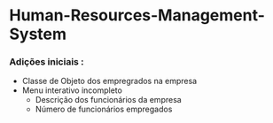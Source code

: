 # Human-Resources-Management-System
### Adições iniciais : 
- Classe de Objeto dos empregrados na empresa
- Menu interativo incompleto
    - Descrição dos funcionários da empresa
    - Número de funcionários empregados 
